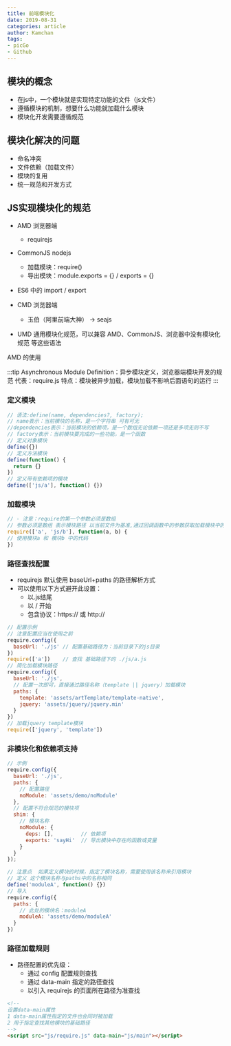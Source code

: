 ```yaml
---
title: 前端模块化
date: 2019-08-31
categories: article
author: Kamchan
tags:
- picGo
- Github
---
```


## 模块的概念

- 在js中，一个模块就是实现特定功能的文件（js文件）
- 遵循模块的机制，想要什么功能就加载什么模块
- 模块化开发需要遵循规范

## 模块化解决的问题

- 命名冲突
- 文件依赖（加载文件）
- 模块的复用
- 统一规范和开发方式

## JS实现模块化的规范

- AMD 浏览器端

  - requirejs
- CommonJS nodejs

  - 加载模块：require()
  - 导出模块：module.exports = {} / exports = {}
- ES6 中的 import / export
- CMD 浏览器端

  - 玉伯（阿里前端大神） -> seajs
- UMD 通用模块化规范，可以兼容 AMD、CommonJS、浏览器中没有模块化规范 等这些语法

AMD 的使用

:::tip
Asynchronous Module Definition：异步模块定义，浏览器端模块开发的规范 代表：require.js 特点：模块被异步加载，模块加载不影响后面语句的运行
:::

### 定义模块

```js
// 语法:define(name, dependencies?, factory);
// name表示：当前模块的名称，是一个字符串 可有可无
//dependencies表示：当前模块的依赖项，是一个数组无论依赖一项还是多项无则不写
// factory表示：当前模块要完成的一些功能，是一个函数
// 定义对象模块
define({})
// 定义方法模块
define(function() {
  return {}
})
// 定义带有依赖项的模块
define(['js/a'], function() {})
```

### 加载模块

```js
// - 注意：require的第一个参数必须是数组
// 参数必须是数组 表示模块路径 以当前文件为基准,通过回调函数中的参数获取加载模块中的变量参数与模块按照顺序一一对应
require(['a', 'js/b'], function(a, b) {
// 使用模块a 和 模块b 中的代码
})
```

### 路径查找配置

- requirejs 默认使用 baseUrl+paths 的路径解析方式
- 可以使用以下方式避开此设置：
  - 以.js结尾
  - 以 / 开始
  - 包含协议：https:// 或 http://

```js
// 配置示例
// 注意配置应当在使用之前
require.config({
  baseUrl: './js' // 配置基础路径为：当前目录下的js目录
})
require(['a'])    // 查找 基础路径下的 ./js/a.js
// 简化加载模块路径
require.config({
  baseUrl: './js',
  // 配置一次即可，直接通过路径名称（template || jquery）加载模块
  paths: {
    template: 'assets/artTemplate/template-native',
    jquery: 'assets/jquery/jquery.min'
  }
})
// 加载jquery template模块
require(['jquery', 'template'])
```

### 非模块化和依赖项支持

```js
// 示例
require.config({
  baseUrl: './js',
  paths: {
    // 配置路径
    noModule: 'assets/demo/noModule'
  },
  // 配置不符合规范的模块项
  shim: {
    // 模块名称
    noModule: {
      deps: [],         // 依赖项
      exports: 'sayHi'  // 导出模块中存在的函数或变量
    }
  }
});

// 注意点  如果定义模块的时候，指定了模块名称，需要使用该名称来引用模块
// 定义 这个模块名称与paths中的名称相同
define('moduleA', function() {})
// 导入
require.config({
  paths: {
    // 此处的模块名：moduleA
    moduleA: 'assets/demo/moduleA'
  }
})
```

### 路径加载规则

- 路径配置的优先级：
  - 通过 config 配置规则查找
  - 通过 data-main 指定的路径查找
  - 以引入 requirejs 的页面所在路径为准查找


```html
<!--
设置data-main属性
1 data-main属性指定的文件也会同时被加载
2 用于指定查找其他模块的基础路径
-->
<script src="js/require.js" data-main="js/main"></script>
```














































